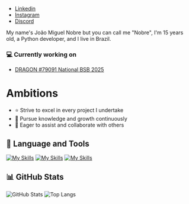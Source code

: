 - [Linkedin](https://www.linkedin.com/in/jo%C3%A3o-miguel-nobre-barros-b54925297/)
- [Instagram](https://www.instagram.com/mnobre182)
- [Discord](https://discord.com/users/966396759880400986)

My name's João Miguel Nobre but you can call me "Nobre", I'm 15 years old, a Python developer, and I live in Brazil.

### 💻 Currently working on
- [DRAGON #79091 National BSB 2025](https://github.com/meuNobre/NACIONAL-BSB-2025)

# Ambitions

- ⭐ Strive to excel in every project I undertake
- 🔭 Pursue knowledge and growth continuously
- 🔎 Eager to assist and collaborate with others
  
## 🔨 Language and Tools

[![My Skills](https://skillicons.dev/icons?i=javascript,nodejs)](https://skillicons.dev)
[![My Skills](https://skillicons.dev/icons?i=discord)](https://skillicons.dev)
[![My Skills](https://skillicons.dev/icons?i=vscode,python)](https://skillicons.dev)

## 📊 GitHub Stats

![GitHub Stats](https://github-readme-stats.vercel.app/api?username=meuNobre&show_icons=true&theme=radical)
![Top Langs](https://github-readme-stats.vercel.app/api/top-langs/?username=meuNobre&layout=compact&langs_count=8&theme=radical)
